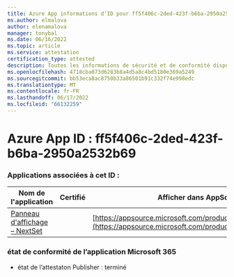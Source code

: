 ```yaml
---
title: Azure App informations d’ID pour ff5f406c-2ded-423f-b6ba-2950a2532b69
ms.author: elmalova
author: elenamalova
manager: tonybal
ms.date: 06/16/2022
ms.topic: article
ms.service: attestation
certification_type: attested
description: Toutes les informations de sécurité et de conformité disponibles pour ff5f406c-2ded-423f-b6ba-2950a2532b69.
ms.openlocfilehash: 4718cba073d6283b8a4d5a8c4bd5180e369a5249
ms.sourcegitcommit: bb53eca8ac8750b33a86501b91c332f74e998edc
ms.translationtype: MT
ms.contentlocale: fr-FR
ms.lasthandoff: 06/17/2022
ms.locfileid: "66132259"
---
```

# <a name="azure-app-id-ff5f406c-2ded-423f-b6ba-2950a2532b69"></a>Azure App ID : ff5f406c-2ded-423f-b6ba-2950a2532b69


### <a name="apps-associated-with-this-id"></a>Applications associées à cet ID :
| **Nom de l'application** | **Certifié** | **Afficher dans AppSource** |
|--------------|---------------|-----------------------|
| [Panneau d'affichage – NextSet](../forward/WA200002122.md) |  | [https://appsource.microsoft.com/product/office/WA200002122](https://appsource.microsoft.com/product/office/WA200002122) |

### <a name="microsoft-365-app-compliance-status"></a>état de conformité de l’application Microsoft 365
- état de l’attestaton Publisher : terminé
